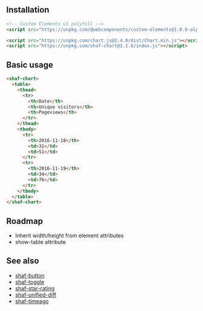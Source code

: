 ## Installation

```html
<!-- Custom Elements v1 polyfill -->
<script src="https://unpkg.com/@webcomponents/custom-elements@1.0.0-alpha.3"></script>
```

```html
<script src="https://unpkg.com/chart.js@2.4.0/dist/Chart.min.js"></script>
<script src="https://unpkg.com/shaf-chart@1.1.6/index.js"></script>
```

## Basic usage

```html
<shaf-chart>
  <table>
    <thead>
      <tr>
        <th>Date</th>
        <th>Unique visitors</th>
        <th>Pageviews</th>
      </tr>
    </thead>
    <tbody>
      <tr>
        <th>2016-11-18</th>
        <td>31</td>
        <td>51</td>
      </tr>
      <tr>
        <th>2016-11-19</th>
        <td>34</td>
        <td>76</td>
      </tr>
    </tbody>
  </table>
</shaf-chart>
```

## Roadmap

* Inherit width/height from element attributes
* show-table attribute

## See also

* [shaf-button](https://github.com/aaronshaf/shaf-button)
* [shaf-toggle](https://github.com/aaronshaf/shaf-toggle)
* [shaf-star-rating](https://github.com/aaronshaf/shaf-star-rating)
* [shaf-unified-diff](https://github.com/aaronshaf/shaf-unified-diff)
* [shaf-timeago](https://github.com/aaronshaf/shaf-timeago)
